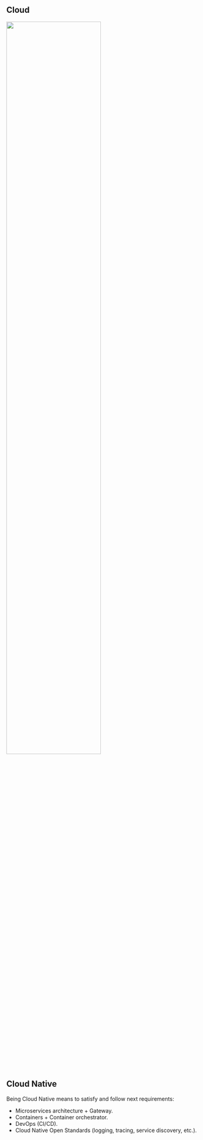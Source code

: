Cloud
-

<img src="https://gist.github.com/cn007b/384d6938ebef985347b29c15476b55c5/raw/7071e67fad3938045037e7ce92db65b2c4dab3f9/cloudComputingTypes.jpeg" width="70%" />

## Cloud Native

Being Cloud Native means to satisfy and follow next requirements:

* Microservices architecture + Gateway.
* Containers + Container orchestrator.
* DevOps (CI/CD).
* Cloud Native Open Standards (logging, tracing, service discovery, etc.).
